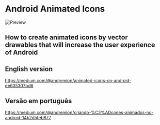 # Android Animated Icons

![Preview](https://github.com/andremion/Android-Animated-Icons/raw/master/assets/preview.gif)

## How to create animated icons by vector drawables that will increase the user experience of Android

## English version
https://medium.com/@andremion/animated-icons-on-android-ee635307bd6

## Versão em português
https://medium.com/@andremion/criando-%C3%ADcones-animados-no-android-14b2d5feb877
